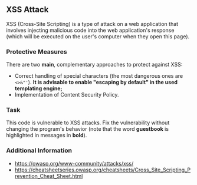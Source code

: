 ## XSS Attack

XSS (Cross-Site Scripting) is a type of attack on a web application that involves injecting malicious code into the web application's response (which will be executed on the user's computer when they open this page).

### Protective Measures

There are two **main**, complementary approaches to protect against XSS:
* Correct handling of special characters (the most dangerous ones are ```<>&"'```). **It is advisable to enable "escaping by default" in the used templating engine;**
* Implementation of Content Security Policy.

### Task

This code is vulnerable to XSS attacks. Fix the vulnerability without changing the program's behavior (note that the word **guestbook** is highlighted in messages in **bold**).

### Additional Information
* https://owasp.org/www-community/attacks/xss/
* https://cheatsheetseries.owasp.org/cheatsheets/Cross_Site_Scripting_Prevention_Cheat_Sheet.html
